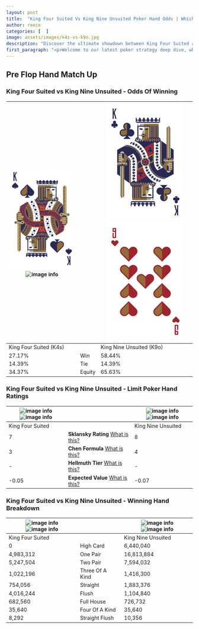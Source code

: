 ```yaml
---
layout: post
title:  "King Four Suited Vs King Nine Unsuited Poker Hand Odds | Which Is The Better Hand In Poker? A Complete Guide"
author: reece
categories: [  ]
image: assets/images/k4s-vs-k9o.jpg
description: "Discover the ultimate showdown between King Four Suited and King Nine Unsuited in poker! Uncover the odds, strategies, and scenarios where one hand triumphs over the other. Get ready to up your poker game with this thrilling analysis."
first_paragraph: "<p>Welcome to our latest poker strategy deep dive, where we're pitting two distinct hands against each other in a high-stakes showdown: King Four Suited vs King Nine Unsuited.</p><p>In the dynamic world of poker, every decision counts, and knowing which hand holds the upper hand is key to your success at the table.</p><p>In this article, we'll dissect these two hands, explore the scenarios where one dominates the other, and equip you with the knowledge to make strategic choices that can tip the odds in your favor.</p><p>Get ready to unravel the intriguing dynamics of these poker hands and elevate your game to new heights.</p>"
---
```




[comment]: # (sp0)

## Pre Flop Hand Match Up

<div class="table hand-ratings" markdown="1"> 



### King Four Suited vs King Nine Unsuited - Odds Of Winning


    
| ![image info](assets/images/hand1/k.png) ![image info](assets/images/hand1/4s.png) |  | ![image info](assets/images/hand2/k.png) ![image info](assets/images/hand2/9o.png) |
| -------- | -------- | -------- |
| King Four Suited (K4s) |  | King Nine Unsuited (K9o) |
| 27.17% | Win | 58.44% |
| 14.39% | Tie | 14.39% |
| 34.37% | Equity | 65.63% |




[comment]: # (sp1)



### King Four Suited vs King Nine Unsuited - Limit Poker Hand Ratings


    
| ![image info](https://www.riverpairs.com/assets/images/hand1/k.png) ![image info](https://www.riverpairs.com/assets/images/hand1/4s.png) |  | ![image info](https://www.riverpairs.com/assets/images/hand2/k.png) ![image info](https://www.riverpairs.com/assets/images/hand2/9o.png) |
| -------- | -------- | -------- |
| King Four Suited |  | King Nine Unsuited |
| 7 | **Sklansky Rating** [What is this?](/sklansky-rating-explained) | 8 |
| 3 | **Chen Formula** [What is this?](/chen-formula-explained) | 4 |
| - | **Hellmuth Tier** [What is this?](/Hellmuth-tier-explained) | - |
| -0.05 | **Expected Value** [What is this?](/expected-value-explained) | -0.07 |




[comment]: # (sp2)



### King Four Suited vs King Nine Unsuited - Winning Hand Breakdown


    
| ![image info](https://www.riverpairs.com/assets/images/hand1/k.png) ![image info](https://www.riverpairs.com/assets/images/hand1/4s.png) |  | ![image info](https://www.riverpairs.com/assets/images/hand2/k.png) ![image info](https://www.riverpairs.com/assets/images/hand2/9o.png) |
| -------- | -------- | -------- |
| King Four Suited |  | King Nine Unsuited |
| 0 | High Card | 6,440,040 |
| 4,983,312 | One Pair | 16,813,884 |
| 5,247,504 | Two Pair | 7,594,032 |
| 1,022,196 | Three Of A Kind | 1,416,300 |
| 754,056 | Straight | 1,883,376 |
| 4,016,244 | Flush | 1,104,840 |
| 682,560 | Full House | 726,732 |
| 35,640 | Four Of A Kind | 35,640 |
| 8,292 | Straight Flush | 10,356 |




[comment]: # (sp3)



</div>

[comment]: # (sp4)



[comment]: # (sp5)

